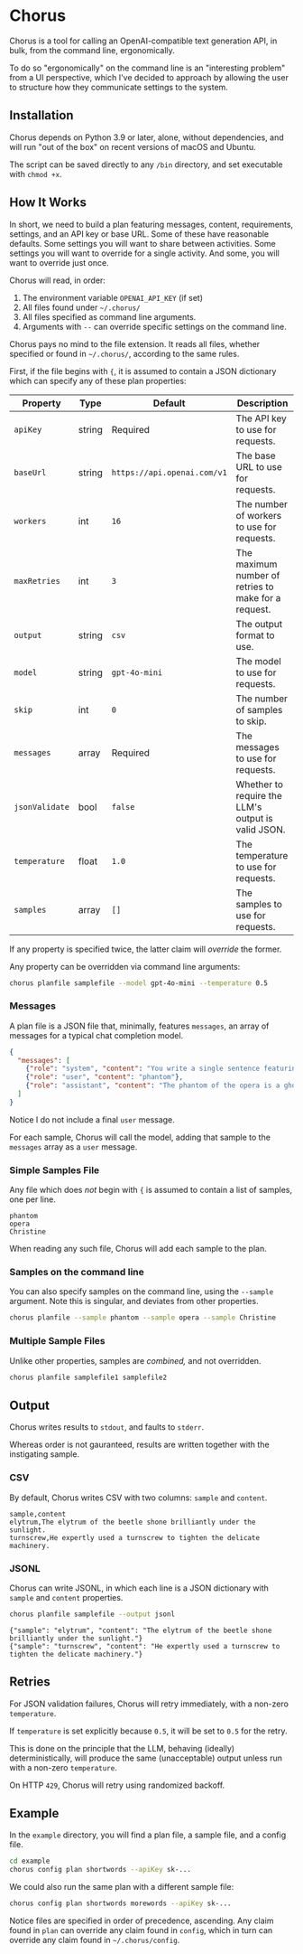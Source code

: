 # Chorus

Chorus is a tool for calling an OpenAI-compatible text generation API, in bulk, from the command line, ergonomically.

To do so "ergonomically" on the command line is an "interesting problem" from a UI perspective, which I've decided to approach by allowing the user to structure how they communicate settings to the system.

## Installation

Chorus depends on Python 3.9 or later, alone, without dependencies, and will run "out of the box" on recent versions of macOS and Ubuntu.

The script can be saved directly to any `/bin` directory, and set executable with `chmod +x`.

## How It Works

In short, we need to build a plan featuring messages, content, requirements, settings, and an API key or base URL. Some of these have reasonable defaults. Some settings you will want to share between activities. Some settings you will want to override for a single activity. And some, you will want to override just once.

Chorus will read, in order:

1. The environment variable `OPENAI_API_KEY` (if set)
2. All files found under `~/.chorus/`
3. All files specified as command line arguments.
4. Arguments with `--` can override specific settings on the command line.

Chorus pays no mind to the file extension. It reads all files, whether specified or found in `~/.chorus/`, according to the same rules.

First, if the file begins with `{`, it is assumed to contain a JSON dictionary which can specify any of these plan properties:

| Property | Type | Default | Description |
| --- | --- | --- | --- |
| `apiKey` | string | Required | The API key to use for requests. |
| `baseUrl` | string | `https://api.openai.com/v1` | The base URL to use for requests. |
| `workers` | int | `16` | The number of workers to use for requests. |
| `maxRetries` | int | `3` | The maximum number of retries to make for a request. |
| `output` | string | `csv` | The output format to use. |
| `model` | string | `gpt-4o-mini` | The model to use for requests. |
| `skip` | int | `0` | The number of samples to skip. |
| `messages` | array | Required | The messages to use for requests. |
| `jsonValidate` | bool | `false` | Whether to require the LLM's output is valid JSON. |
| `temperature` | float | `1.0` | The temperature to use for requests. |
| `samples` | array | `[]` | The samples to use for requests. |

If any property is specified twice, the latter claim will _override_ the former.

Any property can be overridden via command line arguments:

```bash
chorus planfile samplefile --model gpt-4o-mini --temperature 0.5
```

### Messages

A plan file is a JSON file that, minimally, features `messages`, an array of messages for a typical chat completion model.

```json
{
  "messages": [
    {"role": "system", "content": "You write a single sentence featuring the given word."},
    {"role": "user", "content": "phantom"},
    {"role": "assistant", "content": "The phantom of the opera is a ghost."}
  ]
}
```

Notice I do not include a final `user` message.

For each sample, Chorus will call the model, adding that sample to the `messages` array as a `user` message.

### Simple Samples File

Any file which does _not_ begin with `{` is assumed to contain a list of samples, one per line.

```
phantom
opera
Christine
```

When reading any such file, Chorus will add each sample to the plan.

### Samples on the command line

You can also specify samples on the command line, using the `--sample` argument. Note this is singular, and deviates from other properties.

```bash
chorus planfile --sample phantom --sample opera --sample Christine
```

### Multiple Sample Files

Unlike other properties, samples are _combined,_ and not overridden.

```bash
chorus planfile samplefile1 samplefile2
```

## Output

Chorus writes results to `stdout`, and faults to `stderr`.

Whereas order is not gauranteed, results are written together with the instigating sample.

### CSV

By default, Chorus writes CSV with two columns: `sample` and `content`.

```
sample,content
elytrum,The elytrum of the beetle shone brilliantly under the sunlight.
turnscrew,He expertly used a turnscrew to tighten the delicate machinery.
```

### JSONL

Chorus can write JSONL, in which each line is a JSON dictionary with `sample` and `content` properties.

```bash
chorus planfile samplefile --output jsonl
```

```jsonl
{"sample": "elytrum", "content": "The elytrum of the beetle shone brilliantly under the sunlight."}
{"sample": "turnscrew", "content": "He expertly used a turnscrew to tighten the delicate machinery."}
```

## Retries

For JSON validation failures, Chorus will retry immediately, with a non-zero `temperature`.

If `temperature` is set explicitly because `0.5`, it will be set to `0.5` for the retry.

This is done on the principle that the LLM, behaving (ideally) deterministically, will produce the same (unacceptable) output unless run with a non-zero `temperature`.

On HTTP `429`, Chorus will retry using randomized backoff.

## Example

In the `example` directory, you will find a plan file, a sample file, and a config file.

```bash
cd example
chorus config plan shortwords --apiKey sk-...
```

We could also run the same plan with a different sample file:

```bash
chorus config plan shortwords morewords --apiKey sk-...
```

Notice files are specified in order of precedence, ascending. Any claim found in `plan` can override any claim found in `config`, which in turn can override any claim found in `~/.chorus/config`.
